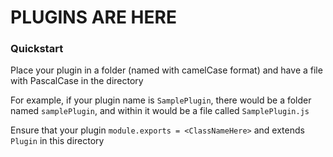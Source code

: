 # PLUGINS ARE HERE

### Quickstart

Place your plugin in a folder (named with camelCase format) and have a file with PascalCase in the directory

For example, if your plugin name is `SamplePlugin`, there would be a folder named `samplePlugin`, and within it would be a file called `SamplePlugin.js`

Ensure that your plugin `module.exports = <ClassNameHere>` and extends `Plugin` in this directory